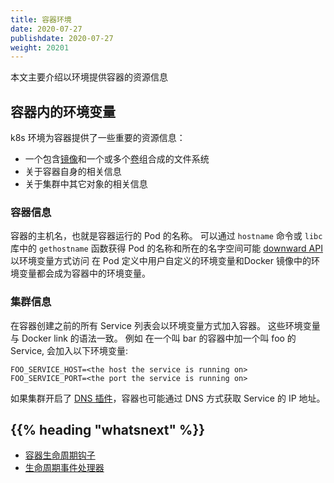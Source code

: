 ```yaml
---
title: 容器环境
date: 2020-07-27
publishdate: 2020-07-27
weight: 20201
---
```

<!-- overview -->
本文主要介绍以环境提供容器的资源信息
<!-- body -->
## 容器内的环境变量
k8s 环境为容器提供了一些重要的资源信息：
  - 一个包含[镜像](../00-images/)和一个或多个[卷](../../05-storage/00-volumes/)组合成的文件系统
  - 关于容器自身的相关信息
  - 关于集群中其它对象的相关信息

### 容器信息

容器的主机名，也就是容器运行的 Pod 的名称。 可以通过 `hostname` 命令或 `libc` 库中的 `gethostname` 函数获得
Pod 的名称和所在的名字空间可能 [downward API](../../../3-tasks/04-inject-data-application/04-downward-api-volume-expose-pod-information/#the-downward-api)以环境变量方式访问
在 Pod 定义中用户自定义的环境变量和Docker 镜像中的环境变量都会成为容器中的环境变量。

### 集群信息

在容器创建之前的所有 Service 列表会以环境变量方式加入容器。 这些环境变量与 Docker link 的语法一致。
例如 在一个叫 bar 的容器中加一个叫 foo 的 Service, 会加入以下环境变量:
```env
FOO_SERVICE_HOST=<the host the service is running on>
FOO_SERVICE_PORT=<the port the service is running on>
```
如果集群开启了 [DNS 插件](https://github.com/kubernetes/kubernetes/tree/master/cluster/addons/dns/)，容器也可能通过 DNS 方式获取 Service 的 IP 地址。

## {{% heading "whatsnext" %}}

- [容器生命周期钩子](../03-container-lifecycle-hooks/)
- [生命周期事件处理器](../../../3-tasks/02-configure-pod-container/16-attach-handler-lifecycle-event/)
